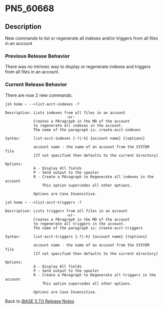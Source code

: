 # PN5_60668

<PageHeader />

## Description

New commands to list or regenerate all indexes and/or triggers from all files in an account

### Previous Release Behavior

There was no intrinsic way to display or regenerate indexes and triggers from all files in an account.

### Current Release Behavior

There are now 2 new commands:

```
jsh home ~ -->list-acct-indexes -?

Description: Lists indexes from all files in an account
                            -or-
             Creates a PAragraph in the MD of the account
             to regenerate all indexes in the account.
             The name of the paragraph is: create-acct-indexes

Syntax:      list-acct-indexes {-?|-h} {account name} {(options}

             account name - the name of an account from the SYSTEM file
             [If not specified then defaults to the current directory]

Options:
             A - Display All fields
             P - Send output to the spooler
             R - Create a PAragraph to Regenerate all indexes in the account
                 This option supercedes all other options.

             Options are Case Insensitive.
```

```
jsh home ~ -->list-acct-triggers -?

Description: Lists triggers from all files in an account
                            -or-
             Creates a PAragraph in the MD of the account
             to regenerate all triggers in the account.
             The name of the paragraph is: create-acct-triggers

Syntax:      list-acct-triggers {-?|-h} {account name} {(options}

             account name - the name of an account from the SYSTEM file
             [If not specified then defaults to the current directory]

Options:
             A - Display All fields
             P - Send output to the spooler
             R - Create a PAragraph to Regenerate all triggers in the account
                 This option supercedes all other options.

             Options are Case Insensitive.
```

Back to [jBASE 5.7.0 Release Notes](./../README.md)
  
<PageFooter />

